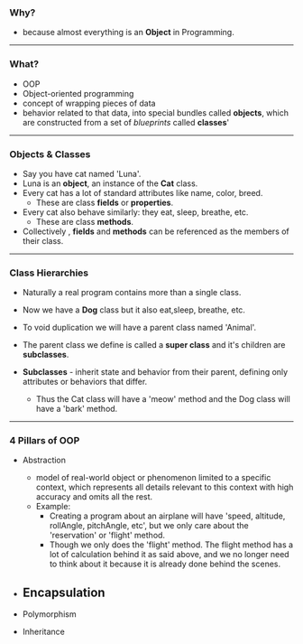 ### Why?
 - because almost everything is an **Object** in Programming.

<hr />

### What?
 - OOP 
 - Object-oriented programming 
 - concept of wrapping pieces of data
 - behavior related to that data, into special bundles called **objects**, which are constructed from a set of *blueprints* called **classes**'


<hr />

### Objects & Classes
 - Say you have cat named 'Luna'.
 - Luna is an **object**, an instance of the **Cat** class. 
 - Every cat has a lot of standard attributes like name, color, breed.
    - These are class **fields** or **properties**.
 - Every cat also behave similarly: they eat, sleep, breathe, etc.
    - These are class **methods**.
 - Collectively , **fields** and **methods** can be referenced as the members of their class.


<hr />

### Class Hierarchies
 - Naturally a real program contains more than a single class.
 - Now we have a **Dog** class but it also eat,sleep, breathe, etc.
 - To void duplication we will have a parent class named 'Animal'.
 - The parent class we define is called a **super class** and it's children are **subclasses**.

 - **Subclasses** - inherit state and behavior from their parent, defining only attributes or behaviors that differ.
    - Thus the Cat class will have a 'meow' method and the Dog class will have a 'bark' method.


<hr />


### 4 Pillars of OOP
 - Abstraction
    - model of real-world object or phenomenon limited to a specific context, which represents all details relevant to this context with high accuracy and omits all the rest.
    - Example:
      - Creating a program about an airplane will have 'speed, altitude, rollAngle, pitchAngle, etc', but we only care about the 'reservation' or 'flight' method. 
      - Though we only does the 'flight' method. The flight method has a lot of calculation behind it as said above, and we no longer need to think about it because it is already done behind the scenes.


 - Encapsulation
    - 
 - Polymorphism
 - Inheritance


